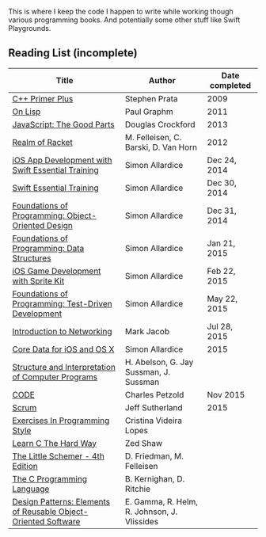 This is where I keep the code I happen to write while working though various programming books. And potentially some other stuff like Swift Playgrounds.


## Reading List (incomplete)

Title | Author | Date completed
------------ | ------------------ | -----
[C++ Primer Plus](http://www.amazon.com/Primer-Plus-Edition-Developers-Library/dp/0321776402) | Stephen Prata | 2009
[On Lisp](http://www.paulgraham.com/onlisp.html) | Paul Graphm | 2011
[JavaScript: The Good Parts](http://www.amazon.com/JavaScript-Good-Parts-Douglas-Crockford/dp/0596517742) | Douglas Crockford | 2013
[Realm of Racket](http://www.amazon.com/dp/1593274912/ref=cm_sw_su_dp) | M. Felleisen, C. Barski, D. Van Horn | 2012
[iOS App Development with Swift Essential Training](http://www.lynda.com/Swift-tutorials/iOS-App-Development-Swift-Essential-Training/185036-2.html) | Simon Allardice | Dec 24, 2014
[Swift Essential Training](http://www.lynda.com/tutorial/180105) | Simon Allardice | Dec 30, 2014
[Foundations of Programming: Object-Oriented Design](http://www.lynda.com/tutorial/96949) | Simon Allardice | Dec 31, 2014
[Foundations of Programming: Data Structures](http://www.lynda.com/tutorial/149042) | Simon Allardice | Jan 21, 2015
[iOS Game Development with Sprite Kit](http://www.lynda.com/iOS-tutorials/iOS-Game-Development-Sprite-Kit/146015-2.html) | Simon Allardice | Feb 22, 2015
[Foundations of Programming: Test-Driven Development](http://www.lynda.com/tutorial/124398) | Simon Allardice | May 22, 2015
[Introduction to Networking](http://www.lynda.com/Network-Administration-tutorials/Introduction-Networking/184144-2.html) | Mark Jacob | Jul 28, 2015
[Core Data for iOS and OS X](http://www.lynda.com/iOS-tutorials/Core-Data-iOS-OS-X/101461-2.html?srchtrk=index%3a1%0alinktypeid%3a2%0aq%3aios%0apage%3a1%0as%3arelevance%0asa%3atrue%0aproducttypeid%3a2) | Simon Allardice | 2015
[Structure and Interpretation of Computer Programs](https://mitpress.mit.edu/sicp/full-text/book/book.html) | H. Abelson, G. Jay Sussman, J. Sussman | 
[CODE](http://www.amazon.com/Code-Language-Computer-Hardware-Software/dp/0735611319) | Charles Petzold | Nov 2015
[Scrum](http://www.amazon.com/Scrum-Doing-Twice-Work-Half/dp/038534645X) | Jeff Sutherland | 2015
[Exercises In Programming Style](http://www.amazon.com/Exercises-Programming-Style-Cristina-Videira/dp/1482227371) | Cristina Videira Lopes | 
[Learn C The Hard Way](http://c.learncodethehardway.org/book/) | Zed Shaw | 
[The Little Schemer - 4th Edition](http://www.amazon.com/The-Little-Schemer-4th-Edition/dp/0262560992) | D. Friedman, M. Felleisen | 
[The C Programming Language](http://www.amazon.com/The-Programming-Language-Brian-Kernighan/dp/0131103628) | B. Kernighan, D. Ritchie | 
[Design Patterns: Elements of Reusable Object-Oriented Software](http://www.amazon.com/Design-Patterns-Elements-Reusable-Object-Oriented/dp/0201633612/ref=tmm_hrd_title_0?_encoding=UTF8&qid=&sr=)| E. Gamma, R. Helm, R. Johnson, J. Vlissides | 
